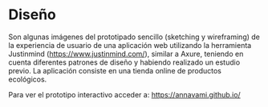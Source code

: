 # Diseño

Son algunas imágenes del prototipado sencillo (sketching y wireframing) de la experiencia de usuario de una aplicación web utilizando la herramienta Justinmind (​https://www.justinmind.com/​), similar a Axure, teniendo en cuenta diferentes patrones de diseño y habiendo realizado un estudio previo.
La aplicación consiste en una tienda online de productos ecológicos.

Para ver el prototipo interactivo acceder a: https://annavami.github.io/